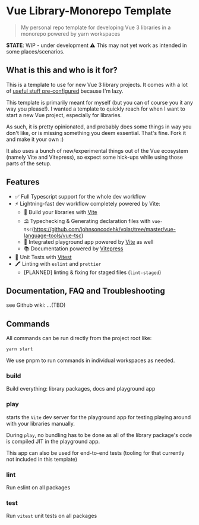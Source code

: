 # Vue Library-Monorepo Template

> My personal repo template for developing Vue 3 libraries in a monorepo powered by yarn workspaces

**STATE**: WIP - under development ⚠️ This may not yet work as intended in some places/scenarios.

## What is this and who is it for?

This is a template to use for new Vue 3 library projects. It comes with a lot of [useful stuff pre-configured](#features) because I'm lazy.

This template is primarily meant for myself (but you can of course you it any way you please!). I wanted a template to quickly reach for when I want to start a new Vue project, especially for libraries.

As such, it is pretty opinionated, and probably does some things in way you don't like, or is missing something you deem essential. That's fine. Fork it and make it your own :)

It also uses a bunch of new/experimental things out of the Vue ecosystem (namely Vite and Vitepress), so expect some hick-ups while using those parts of the setup.

## Features

* ✅ Full Typescript support for the whole dev workflow
* ⚡️  Lightning-fast dev workflow completely powered by Vite:
  * 🎯 Build your libraries with [Vite](https://github.com/vitejs/vite)
  * ⛱️ Typechecking & Generating declaration files with `vue-tsc`(https://github.com/johnsoncodehk/volar/tree/master/vue-language-tools/vue-tsc)
  * 🏈 Integrated playground app powered by [Vite](https://github.com/vitejs/vite) as well
  * 📚 Documentation powered by [Vitepress](https://vitepress.vuejs.org)
* 💊 Unit Tests with [Vitest](https://www.vitest.dev)
* 🖍 Linting with `eslint` and `prettier`
  * [PLANNED] linting & fixing for staged files (`lint-staged`)

## Documentation, FAQ and Troubleshooting

see Github wiki: ...(TBD)

## Commands

All commands can be run directly from the project root like:

```bash
yarn start
```

We use pnpm to run commands in individual workspaces as needed.

### build

Build everything: library packages, docs and playground app
### play

starts the `Vite` dev server for the playground app for testing playing around with your libraries manually. 

During `play`, no bundling has to be done as all of the library package's code is compiled JIT in the playground app.

This app can also be used for end-to-end tests (tooling for that currently not included in this template)

### lint

Run eslint on all packages

### test

Run `vitest` unit tests on all packages